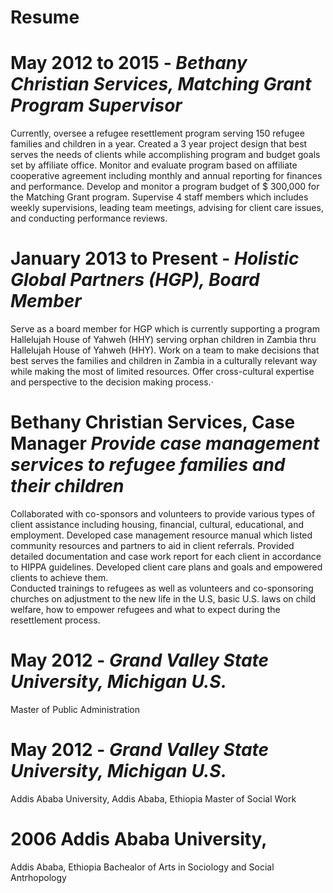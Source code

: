 # Resume
# May 2012 to 2015 - _Bethany Christian Services, Matching Grant Program Supervisor_
Currently, oversee a refugee resettlement program serving 150 refugee families and children in a year.
Created a 3 year project design that best serves the needs of clients while accomplishing program and budget goals set by affiliate office.
Monitor and evaluate program based on affiliate cooperative agreement including monthly and annual reporting for finances and performance. 
Develop and monitor a program budget of $ 300,000 for the Matching Grant program.
Supervise 4 staff members which includes weekly supervisions, leading team meetings, advising for client care issues, and conducting performance reviews.
# January 2013 to Present - _Holistic Global Partners (HGP), Board Member_
Serve as a board member for HGP which is currently supporting a program Hallelujah House of Yahweh (HHY) serving orphan children in Zambia thru Hallelujah House of Yahweh (HHY).
Work on a team to make decisions that best serves the families and children in Zambia in a culturally relevant way while making the most of limited resources.
Offer cross-cultural expertise and perspective to the decision making process.·	
# Bethany Christian Services, Case Manager	_Provide case management services to refugee families and their children_ 
Collaborated with co-sponsors and volunteers to provide various types of client assistance including housing, financial, cultural, educational, and employment. 
Developed case management resource manual which listed community resources and partners to aid in client referrals. 
Provided detailed documentation and case work report for each client in accordance to HIPPA guidelines.
Developed client care plans and goals and empowered clients to achieve them.  
Conducted trainings to refugees as well as volunteers and co-sponsoring churches on adjustment to the new life in the U.S, basic U.S. laws on child welfare, how to empower refugees and what to expect during the resettlement process.
# May 2012 - _Grand Valley State University, Michigan U.S._
Master of Public Administration
# May 2012 - _Grand Valley State University, Michigan U.S._
Addis Ababa University, Addis Ababa, Ethiopia
Master of Social Work
# 2006 Addis Ababa University,
Addis Ababa, Ethiopia
Bachealor of Arts in Sociology and Social Antrhopology
